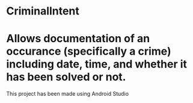 # CriminalIntent
Allows documentation of an occurance (specifically a crime) including date, time, and whether it has been solved or not. 
=====================================
This project has been made using Android Studio 
